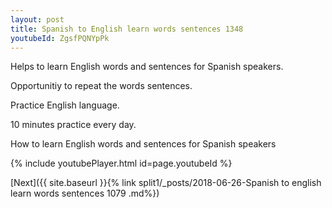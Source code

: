 ```yaml
---
layout: post
title: Spanish to English learn words sentences 1348 
youtubeId: ZgsfPQNYpPk
---
```

 
 
Helps to learn English words and sentences for Spanish speakers.

Opportunitiy to repeat the words sentences. 

Practice English language. 
 
10 minutes practice every day. 
 
How to learn English words and sentences for Spanish speakers 
 
{% include youtubePlayer.html id=page.youtubeId %}
 
 
[Next]({{ site.baseurl }}{% link  split1/_posts/2018-06-26-Spanish to english learn words sentences 1079 .md%})
 
